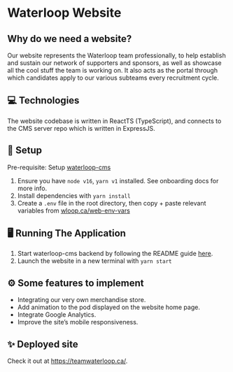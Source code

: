 # Waterloop Website

## Why do we need a website?

Our website represents the Waterloop team professionally, to help establish and sustain our network of supporters and sponsors, as well as showcase all the cool stuff the team is working on. It also acts as the portal through which candidates apply to our various subteams every recruitment cycle.

## 💻 Technologies

The website codebase is written in ReactTS (TypeScript), and connects to the CMS server repo which is written in ExpressJS.

## 🔨 Setup
Pre-requisite: Setup [waterloop-cms](https://github.com/waterloop/waterloop-cms)
1. Ensure you have `node v16`, `yarn v1` installed. See onboarding docs for more info.
2. Install dependencies with `yarn install`
3. Create a `.env` file in the root directory, then copy + paste relevant variables from [wloop.ca/web-env-vars](https://wloop.ca/web-env-vars)

## 🖥 Running The Application
1. Start waterloop-cms backend by following the README guide [here](https://github.com/waterloop/waterloop-cms#setup).
2. Launch the website in a new terminal with `yarn start`

## ⚙️ Some features to implement

- Integrating our very own merchandise store.
- Add animation to the pod displayed on the website home page.
- Integrate Google Analytics.
- Improve the site’s mobile responsiveness.

## ✨ Deployed site

Check it out at https://teamwaterloop.ca/.
